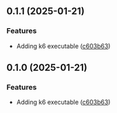 ## 0.1.1 (2025-01-21)


### Features

* Adding k6 executable ([c603b63](https://github.com/CloudTooling/k6s/commit/c603b63bb8a1dcd123549812183d141ddeeef917))



## 0.1.0 (2025-01-21)


### Features

* Adding k6 executable ([c603b63](https://github.com/CloudTooling/k6s/commit/c603b63bb8a1dcd123549812183d141ddeeef917))
